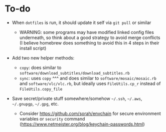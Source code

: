 To-do
=====

* When `dotfiles` is run, it should update it self via `git pull` or similar
  - WARNING: some programs may have modified linked config files underneath, so think about a good strategy to avoid merge conflicts (I believe homebrew does something to avoid this in 4 steps in their install script)

* Add two new helper methods:
  - `copy`: does similar to `software/download_subtitles/download_subtitles.rb`
  - `sync`: uses `copy` ^^^ and does similar to `software/mosaic/mosaic.rb` and `software/vlc/vlc.rb`, but ideally uses `FileUtils.cp_r` instead of `FileUtils.copy_file`

* Save secret/private stuff somewhere/somehow `~/.ssh`, `~/.aws`, `~/.gnupgp`, `~/.gpg`, etc.
  - Consider https://github.com/sorah/envchain for secure environment variables or `security` command (https://www.netmeister.org/blog/keychain-passwords.html)
